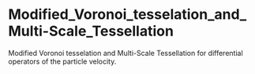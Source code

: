 # Modified_Voronoi_tesselation_and_Multi-Scale_Tessellation
Modified Voronoi tesselation and Multi-Scale Tessellation for differential operators of the particle velocity.
